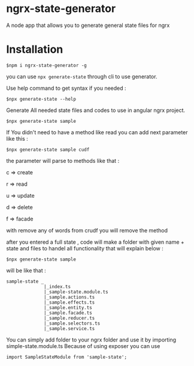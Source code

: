 # ngrx-state-generator
A node app that allows you to generate general state files for ngrx

# Installation
~~~
$npm i ngrx-state-generator -g
~~~

you can use `npx generate-state` through cli to use generator.

Use help command to get syntax if you needed :
~~~
$npx generate-state --help
~~~

Generate All needed state files and codes to use in angular ngrx project.
~~~
$npx generate-state sample
~~~

If You didn't need to have a method like read you can add next parameter like this :
~~~
$npx generate-state sample cudf
~~~

the parameter will parse to methods like that :

c => create

r => read

u => update

d => delete

f => facade

with remove any of words from crudf you will remove the method

after you entered a full state , code will make a folder with given name + state and files to handel all functionality that will explain below : 

```
$npx generate-state sample
```
will be like that :

```
sample-state _
              |_index.ts
              |_sample-state.module.ts
              |_sample.actions.ts
              |_sample.effects.ts
              |_sample.entity.ts
              |_sample.facade.ts
              |_sample.reducer.ts
              |_sample.selectors.ts
              |_sample.service.ts
```

You can simply add folder to your ngrx folder and use it by importing simple-state.module.ts
Because of using exposer you can use 
~~~
import SampleStateModule from 'sample-state';
~~~